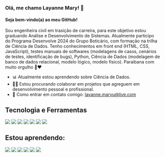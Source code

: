 ### Olá, me chamo Layanne Mary! 👋
#### Seja bem-vindo(a) ao meu GitHub!

Sou engenheira civil em trasição de carreira, para este objetivo estou graduando Análise e Desenvolvimento de Sistemas.
Atualmente participo do Programa Desenvolve 2024 do Grupo Boticário, com formação na trilha de Ciência de Dados.
Tenho conhecimentos em front end (HTML, CSS, JavaScript), testes manuais de softwares (modelagens de casos, cenários de testes, identificação de bugs), Python, Ciência de Dados (modelagem de banco de dados relacional, modelo lógico, modelo físico).
Paraibana com muito orgulho 🌵❤️



- 📊 Atualmente estou aprendendo sobre Ciência de Dados.
- 👩‍💻 Estou procurando colaborar em projetos que agreguem em desenvolvimento pessoal e profissional.
- 📧 Como entrar em contato comigo: layanne.maryu@live.com

## Tecnologia e Ferramentas


  <img src="https://cdn.jsdelivr.net/gh/devicons/devicon@latest/icons/windows11/windows11-original-wordmark.svg" />
  <img src="https://cdn.jsdelivr.net/gh/devicons/devicon@latest/icons/css3/css3-original-wordmark.svg" />
  <img src="https://cdn.jsdelivr.net/gh/devicons/devicon@latest/icons/vscode/vscode-original-wordmark.svg" />   
  <img src="https://cdn.jsdelivr.net/gh/devicons/devicon@latest/icons/notion/notion-plain.svg" />        
  <img src="https://cdn.jsdelivr.net/gh/devicons/devicon@latest/icons/html5/html5-original-wordmark.svg" />     
  <img src="https://cdn.jsdelivr.net/gh/devicons/devicon@latest/icons/canva/canva-original.svg" />
  <img src="https://cdn.jsdelivr.net/gh/devicons/devicon@latest/icons/pycharm/pycharm-original-wordmark.svg" />
  
 
## Estou aprendendo:

  <img src="https://cdn.jsdelivr.net/gh/devicons/devicon@latest/icons/git/git-original-wordmark.svg" />
  <img src="https://cdn.jsdelivr.net/gh/devicons/devicon@latest/icons/github/github-original-wordmark.svg" />
  <img src="https://cdn.jsdelivr.net/gh/devicons/devicon@latest/icons/python/python-original-wordmark.svg" />
  <img src="https://cdn.jsdelivr.net/gh/devicons/devicon@latest/icons/postgresql/postgresql-original-wordmark.svg" />
  <img src="https://cdn.jsdelivr.net/gh/devicons/devicon@latest/icons/javascript/javascript-plain.svg" />
  <img src="https://cdn.jsdelivr.net/gh/devicons/devicon@latest/icons/wordpress/wordpress-plain-wordmark.svg" />






          

          

          
